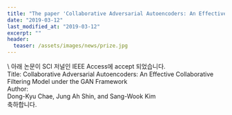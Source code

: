 ```yaml
---
title: "The paper 'Collaborative Adversarial Autoencoders: An Effective Collaborative Filtering Model under the GAN Framework' has been accepted in IEEE Access"
date: "2019-03-12"
last_modified_at: "2019-03-12"
excerpt: ""
header:
  teaser: /assets/images/news/prize.jpg
---
```

\\
아래 논문이 SCI 저널인 IEEE Access에 accept 되었습니다.<br>Title: Collaborative Adversarial Autoencoders: An Effective Collaborative Filtering Model under the GAN Framework<br>Author:<br>Dong-Kyu Chae, Jung Ah Shin, and Sang-Wook Kim<br>축하합니다.